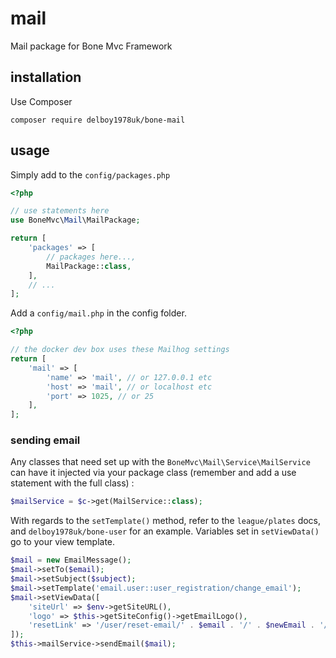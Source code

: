 # mail
Mail package for Bone Mvc Framework
## installation
Use Composer
```
composer require delboy1978uk/bone-mail
```
## usage
Simply add to the `config/packages.php`
```php
<?php

// use statements here
use BoneMvc\Mail\MailPackage;

return [
    'packages' => [
        // packages here...,
        MailPackage::class,
    ],
    // ...
];
```
Add a `config/mail.php` in the config folder. 
```php
<?php

// the docker dev box uses these Mailhog settings
return [
    'mail' => [
        'name' => 'mail', // or 127.0.0.1 etc
        'host' => 'mail', // or localhost etc
        'port' => 1025, // or 25
    ],
];
```
### sending email
Any classes that need set up with the `BoneMvc\Mail\Service\MailService` can have it injected via your package class
(remember and add a use statement with the full class) :
```php
$mailService = $c->get(MailService::class);
```
With regards to the `setTemplate()` method, refer to the `league/plates` docs, and `delboy1978uk/bone-user` for an 
example. Variables set in `setViewData()` go to your view template.
```php
$mail = new EmailMessage();
$mail->setTo($email);
$mail->setSubject($subject);
$mail->setTemplate('email.user::user_registration/change_email');
$mail->setViewData([
    'siteUrl' => $env->getSiteURL(),
    'logo' => $this->getSiteConfig()->getEmailLogo(),
    'resetLink' => '/user/reset-email/' . $email . '/' . $newEmail . '/' . $token,
]);
$this->mailService->sendEmail($mail);
```